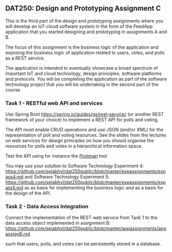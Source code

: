 ## DAT250: Design and Prototyping Assignment C

This is the third part of the design and prototyping assignments where you will develop an IoT-cloud software system in the form of the FeedApp application that you started designing and prototyping in assignments A and B.

The focus of this assignment is the business logic of the application and exposing the business logic of application related to users, votes, and polls as a REST service.

The application is intended to eventually showcase a broad spectrum of important IoT and cloud technology, design principles, software platforms and protocols. You will be completing the application as part of the software technology project that you will be undertaking in the second part of the course.

### Task 1 - RESTful web API and services

Use Spring Boot  https://spring.io/guides/gs/rest-service/ (or another REST framework of your choice) to implement a REST API for polls and voting.

The API must enable CRUD operations and use JSON (and/or XML) for the representation of poll and voting resources. See the slides from the lectures on web services for design principles on how you should organise the resources for polls and votes in a hierarchical information space.

Test the API using for instance the [Postman](https://learning.getpostman.com/?_ga=2.261200462.231504413.1536569579-264554042.1522913654) tool

You may use your solution to Software Technology Experiment 4: https://github.com/selabhvl/dat250public/blob/master/expassignments/expass4.md and Software Technology Experiment 5: https://github.com/selabhvl/dat250public/blob/master/expassignments/expass5.md as as basis for implementing the business logic and as a basis for the design of the API.

### Task 2 - Data Access Integration

Connect the implementation of the REST web service from Task 1 to the data access object implemented in assignment B: https://github.com/selabhvl/dat250public/blob/master/appassignments/appassignB.md

such that users, polls, and votes can be persistently stored in a database.
